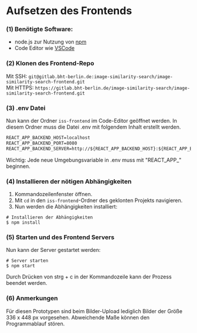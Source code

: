 # Aufsetzen des Frontends

### (1) Benötigte Software:

- node.js zur Nutzung von [npm](https://nodejs.org/en/download/) 
- Code Editor wie [VSCode](https://code.visualstudio.com/)

### (2) Klonen des Frontend-Repo

Mit SSH: `git@gitlab.bht-berlin.de:image-similarity-search/image-similarity-search-frontend.git`  
Mit HTTPS: `https://gitlab.bht-berlin.de/image-similarity-search/image-similarity-search-frontend.git`

### (3) .env Datei

Nun kann der Ordner `iss-frontend` im Code-Editor geöffnet werden.
In diesem Ordner muss die Datei .env mit folgendem Inhalt erstellt werden.

```txt
REACT_APP_BACKEND_HOST=localhost
REACT_APP_BACKEND_PORT=8080
REACT_APP_BACKEND_SERVER=http://${REACT_APP_BACKEND_HOST}:${REACT_APP_BACKEND_PORT}/
```

Wichtig: Jede neue Umgebungsvariable in .env muss mit "REACT_APP_" beginnen.

### (4) Installieren der nötigen Abhängigkeiten

1. Kommandozeilenfenster öffnen.
2. Mit `cd` in den `iss-frontend`-Ordner des geklonten Projekts navigieren.
3. Nun werden die Abhängigkeiten installiert:

```shell
# Installieren der Abhängigkeiten
$ npm install
```

### (5) Starten und des Frontend Servers

Nun kann der Server gestartet werden:

```shell
# Server starten
$ npm start
```

Durch Drücken von strg + c in der Kommandozeile kann der Prozess beendet werden.

### (6) Anmerkungen

Für diesen Prototypen sind beim Bilder-Upload lediglich Bilder der Größe 336 x 448 px vorgesehen. Abweichende Maße können den Programmablauf stören.
